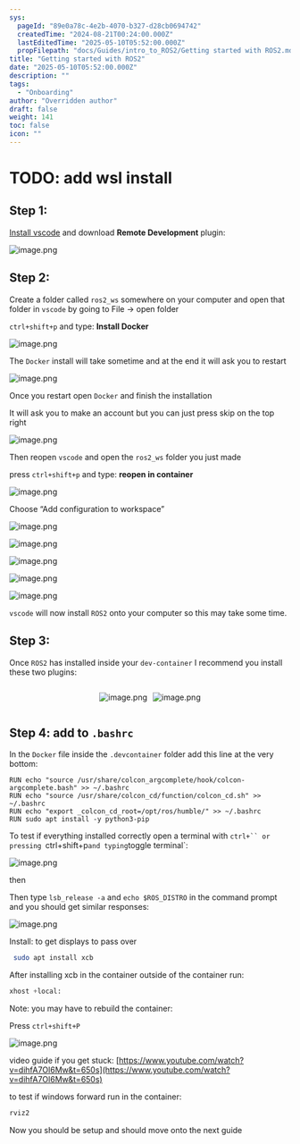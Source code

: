 ```yaml
---
sys:
  pageId: "89e0a78c-4e2b-4070-b327-d28cb0694742"
  createdTime: "2024-08-21T00:24:00.000Z"
  lastEditedTime: "2025-05-10T05:52:00.000Z"
  propFilepath: "docs/Guides/intro_to_ROS2/Getting started with ROS2.md"
title: "Getting started with ROS2"
date: "2025-05-10T05:52:00.000Z"
description: ""
tags:
  - "Onboarding"
author: "Overridden author"
draft: false
weight: 141
toc: false
icon: ""
---
```


# TODO: add wsl install

## Step 1:

[Install vscode](https://code.visualstudio.com/download) and download **Remote Development** plugin:

![image.png](https://prod-files-secure.s3.us-west-2.amazonaws.com/d518164a-d88e-44d1-a4ee-3adb3bd8bce0/efb52993-1881-4a40-b95e-6f020334f022/image.png?X-Amz-Algorithm=AWS4-HMAC-SHA256&X-Amz-Content-Sha256=UNSIGNED-PAYLOAD&X-Amz-Credential=ASIAZI2LB466SZKNK2QI%2F20250718%2Fus-west-2%2Fs3%2Faws4_request&X-Amz-Date=20250718T230912Z&X-Amz-Expires=3600&X-Amz-Security-Token=IQoJb3JpZ2luX2VjEH4aCXVzLXdlc3QtMiJGMEQCIF8kq%2BCB28lpS3jstW3ChEzelrpw%2B240dLouFmsPeF6cAiBHnWDDUKpzTVwZ2TeAPJcEI1cLlW0AswDwlA%2FEiqFe4SqIBAiX%2F%2F%2F%2F%2F%2F%2F%2F%2F%2F8BEAAaDDYzNzQyMzE4MzgwNSIM0VnfsNOI7CuPtqKPKtwDorDIknh1sQbZTyxJgGZcApngDELhwbUaQXElgOTORhzbaTvh6OM%2BDRionYjNUb%2F8FyYV%2FNlNX7eXh1zqYzTW2oW9L6SCDwX3x66Lj0jOyT1ew%2BSl3eCE2SXwm7J6effbXcEcZ%2BZdApidtUwvWtDKRR3q5g0jvazVDE2vpEpY0NTPDNad69hHBDxZn7O4ibtJm32cSW9f53%2FrG1yjONDnu%2Bl3TpwZmy7M07Pjz2q2U%2FfAiuUe1LJQVA9FhDweWQxMybAt5UpOQQjEkZBNfWeSHISvdu57%2FpG4zHXY3mPPVYa7t9Cn9uxTL7BYphqPCqyc%2BHEftkz9EGIduRo5Pk0hHa4CQDg%2FHb%2FVQPaAhS4FaQ0iMtHlb2fUBTUZGi%2FD353bVgo4PEmdaXgiD3Lcig9AY8Qhp3iMnFeLJiFL4o7UHmV65r%2BvDTqbI2vVd9NmUfFdJSQpq9y%2B2MG2wxKMIjto6IF0WF4a2YNzAmqorYR1lyy8sbP4d%2Bo3AVMMt8KumaXMlmknbFOOPJSaBlHPU2ZEWCFkQ6DIybDG1e8%2Fm%2BeS5i0jatpshqVQ3bwwfz0%2Fjwe5bEoK%2B%2BrGpJFOX9Gr3lsZGCoi6wxGZi1GJ4CzHfca5vhP5l1vuuNx0zckrX8wiorrwwY6pgHE9YCqOYt4WVmLCAxC0S15jGXJcrucfZZFZ23VNpYQimmRREg73b%2FfqEgXzBLjG6T8qct1Yq5yOtW5Fpzo40%2Ff5IHez6%2FxfaxIgk%2B%2BP3sz5Oa0PiBja7G12ZbFKcpA0oAofSi3T127RjTK%2F25Gw%2Fmr14G9CMc%2F%2FVTcey4lL9D5W02DQxPVQyfaVbDHTYTHl8iSdkyuA01cCTOEntp8KdqgJekGZ%2B5q&X-Amz-Signature=f5806742f64151c0db2efdca6fddfb5974d5368305d178ee75131a520a266225&X-Amz-SignedHeaders=host&x-amz-checksum-mode=ENABLED&x-id=GetObject)

## Step 2:

Create a folder called `ros2_ws` somewhere on your computer and open that folder in `vscode` by going to File → open folder 

`ctrl+shift+p` and type: **Install Docker**

![image.png](https://prod-files-secure.s3.us-west-2.amazonaws.com/d518164a-d88e-44d1-a4ee-3adb3bd8bce0/2269dc0e-1cd5-47ff-bceb-c04ad9b2eab0/image.png?X-Amz-Algorithm=AWS4-HMAC-SHA256&X-Amz-Content-Sha256=UNSIGNED-PAYLOAD&X-Amz-Credential=ASIAZI2LB466SZKNK2QI%2F20250718%2Fus-west-2%2Fs3%2Faws4_request&X-Amz-Date=20250718T230912Z&X-Amz-Expires=3600&X-Amz-Security-Token=IQoJb3JpZ2luX2VjEH4aCXVzLXdlc3QtMiJGMEQCIF8kq%2BCB28lpS3jstW3ChEzelrpw%2B240dLouFmsPeF6cAiBHnWDDUKpzTVwZ2TeAPJcEI1cLlW0AswDwlA%2FEiqFe4SqIBAiX%2F%2F%2F%2F%2F%2F%2F%2F%2F%2F8BEAAaDDYzNzQyMzE4MzgwNSIM0VnfsNOI7CuPtqKPKtwDorDIknh1sQbZTyxJgGZcApngDELhwbUaQXElgOTORhzbaTvh6OM%2BDRionYjNUb%2F8FyYV%2FNlNX7eXh1zqYzTW2oW9L6SCDwX3x66Lj0jOyT1ew%2BSl3eCE2SXwm7J6effbXcEcZ%2BZdApidtUwvWtDKRR3q5g0jvazVDE2vpEpY0NTPDNad69hHBDxZn7O4ibtJm32cSW9f53%2FrG1yjONDnu%2Bl3TpwZmy7M07Pjz2q2U%2FfAiuUe1LJQVA9FhDweWQxMybAt5UpOQQjEkZBNfWeSHISvdu57%2FpG4zHXY3mPPVYa7t9Cn9uxTL7BYphqPCqyc%2BHEftkz9EGIduRo5Pk0hHa4CQDg%2FHb%2FVQPaAhS4FaQ0iMtHlb2fUBTUZGi%2FD353bVgo4PEmdaXgiD3Lcig9AY8Qhp3iMnFeLJiFL4o7UHmV65r%2BvDTqbI2vVd9NmUfFdJSQpq9y%2B2MG2wxKMIjto6IF0WF4a2YNzAmqorYR1lyy8sbP4d%2Bo3AVMMt8KumaXMlmknbFOOPJSaBlHPU2ZEWCFkQ6DIybDG1e8%2Fm%2BeS5i0jatpshqVQ3bwwfz0%2Fjwe5bEoK%2B%2BrGpJFOX9Gr3lsZGCoi6wxGZi1GJ4CzHfca5vhP5l1vuuNx0zckrX8wiorrwwY6pgHE9YCqOYt4WVmLCAxC0S15jGXJcrucfZZFZ23VNpYQimmRREg73b%2FfqEgXzBLjG6T8qct1Yq5yOtW5Fpzo40%2Ff5IHez6%2FxfaxIgk%2B%2BP3sz5Oa0PiBja7G12ZbFKcpA0oAofSi3T127RjTK%2F25Gw%2Fmr14G9CMc%2F%2FVTcey4lL9D5W02DQxPVQyfaVbDHTYTHl8iSdkyuA01cCTOEntp8KdqgJekGZ%2B5q&X-Amz-Signature=fd23b55f2149f188007ccab7c0bfc69b645ceaf1f9d114d57f4034011f4e01c5&X-Amz-SignedHeaders=host&x-amz-checksum-mode=ENABLED&x-id=GetObject)

The `Docker` install will take sometime and at the end it will ask you to restart

![image.png](https://prod-files-secure.s3.us-west-2.amazonaws.com/d518164a-d88e-44d1-a4ee-3adb3bd8bce0/ed233f78-be33-4b1f-b89c-9c346c0e961e/image.png?X-Amz-Algorithm=AWS4-HMAC-SHA256&X-Amz-Content-Sha256=UNSIGNED-PAYLOAD&X-Amz-Credential=ASIAZI2LB466SZKNK2QI%2F20250718%2Fus-west-2%2Fs3%2Faws4_request&X-Amz-Date=20250718T230912Z&X-Amz-Expires=3600&X-Amz-Security-Token=IQoJb3JpZ2luX2VjEH4aCXVzLXdlc3QtMiJGMEQCIF8kq%2BCB28lpS3jstW3ChEzelrpw%2B240dLouFmsPeF6cAiBHnWDDUKpzTVwZ2TeAPJcEI1cLlW0AswDwlA%2FEiqFe4SqIBAiX%2F%2F%2F%2F%2F%2F%2F%2F%2F%2F8BEAAaDDYzNzQyMzE4MzgwNSIM0VnfsNOI7CuPtqKPKtwDorDIknh1sQbZTyxJgGZcApngDELhwbUaQXElgOTORhzbaTvh6OM%2BDRionYjNUb%2F8FyYV%2FNlNX7eXh1zqYzTW2oW9L6SCDwX3x66Lj0jOyT1ew%2BSl3eCE2SXwm7J6effbXcEcZ%2BZdApidtUwvWtDKRR3q5g0jvazVDE2vpEpY0NTPDNad69hHBDxZn7O4ibtJm32cSW9f53%2FrG1yjONDnu%2Bl3TpwZmy7M07Pjz2q2U%2FfAiuUe1LJQVA9FhDweWQxMybAt5UpOQQjEkZBNfWeSHISvdu57%2FpG4zHXY3mPPVYa7t9Cn9uxTL7BYphqPCqyc%2BHEftkz9EGIduRo5Pk0hHa4CQDg%2FHb%2FVQPaAhS4FaQ0iMtHlb2fUBTUZGi%2FD353bVgo4PEmdaXgiD3Lcig9AY8Qhp3iMnFeLJiFL4o7UHmV65r%2BvDTqbI2vVd9NmUfFdJSQpq9y%2B2MG2wxKMIjto6IF0WF4a2YNzAmqorYR1lyy8sbP4d%2Bo3AVMMt8KumaXMlmknbFOOPJSaBlHPU2ZEWCFkQ6DIybDG1e8%2Fm%2BeS5i0jatpshqVQ3bwwfz0%2Fjwe5bEoK%2B%2BrGpJFOX9Gr3lsZGCoi6wxGZi1GJ4CzHfca5vhP5l1vuuNx0zckrX8wiorrwwY6pgHE9YCqOYt4WVmLCAxC0S15jGXJcrucfZZFZ23VNpYQimmRREg73b%2FfqEgXzBLjG6T8qct1Yq5yOtW5Fpzo40%2Ff5IHez6%2FxfaxIgk%2B%2BP3sz5Oa0PiBja7G12ZbFKcpA0oAofSi3T127RjTK%2F25Gw%2Fmr14G9CMc%2F%2FVTcey4lL9D5W02DQxPVQyfaVbDHTYTHl8iSdkyuA01cCTOEntp8KdqgJekGZ%2B5q&X-Amz-Signature=c8af6f4ee4ecc7d76c4e13be6d3488bc281129233502c68af0ddff6969f7659d&X-Amz-SignedHeaders=host&x-amz-checksum-mode=ENABLED&x-id=GetObject)

Once you restart open `Docker` and finish the installation

It will ask you to make an account but you can just press skip on the top right

![image.png](https://prod-files-secure.s3.us-west-2.amazonaws.com/d518164a-d88e-44d1-a4ee-3adb3bd8bce0/21010ad9-1659-4fd9-9f59-9932a09b2a3d/image.png?X-Amz-Algorithm=AWS4-HMAC-SHA256&X-Amz-Content-Sha256=UNSIGNED-PAYLOAD&X-Amz-Credential=ASIAZI2LB466SZKNK2QI%2F20250718%2Fus-west-2%2Fs3%2Faws4_request&X-Amz-Date=20250718T230912Z&X-Amz-Expires=3600&X-Amz-Security-Token=IQoJb3JpZ2luX2VjEH4aCXVzLXdlc3QtMiJGMEQCIF8kq%2BCB28lpS3jstW3ChEzelrpw%2B240dLouFmsPeF6cAiBHnWDDUKpzTVwZ2TeAPJcEI1cLlW0AswDwlA%2FEiqFe4SqIBAiX%2F%2F%2F%2F%2F%2F%2F%2F%2F%2F8BEAAaDDYzNzQyMzE4MzgwNSIM0VnfsNOI7CuPtqKPKtwDorDIknh1sQbZTyxJgGZcApngDELhwbUaQXElgOTORhzbaTvh6OM%2BDRionYjNUb%2F8FyYV%2FNlNX7eXh1zqYzTW2oW9L6SCDwX3x66Lj0jOyT1ew%2BSl3eCE2SXwm7J6effbXcEcZ%2BZdApidtUwvWtDKRR3q5g0jvazVDE2vpEpY0NTPDNad69hHBDxZn7O4ibtJm32cSW9f53%2FrG1yjONDnu%2Bl3TpwZmy7M07Pjz2q2U%2FfAiuUe1LJQVA9FhDweWQxMybAt5UpOQQjEkZBNfWeSHISvdu57%2FpG4zHXY3mPPVYa7t9Cn9uxTL7BYphqPCqyc%2BHEftkz9EGIduRo5Pk0hHa4CQDg%2FHb%2FVQPaAhS4FaQ0iMtHlb2fUBTUZGi%2FD353bVgo4PEmdaXgiD3Lcig9AY8Qhp3iMnFeLJiFL4o7UHmV65r%2BvDTqbI2vVd9NmUfFdJSQpq9y%2B2MG2wxKMIjto6IF0WF4a2YNzAmqorYR1lyy8sbP4d%2Bo3AVMMt8KumaXMlmknbFOOPJSaBlHPU2ZEWCFkQ6DIybDG1e8%2Fm%2BeS5i0jatpshqVQ3bwwfz0%2Fjwe5bEoK%2B%2BrGpJFOX9Gr3lsZGCoi6wxGZi1GJ4CzHfca5vhP5l1vuuNx0zckrX8wiorrwwY6pgHE9YCqOYt4WVmLCAxC0S15jGXJcrucfZZFZ23VNpYQimmRREg73b%2FfqEgXzBLjG6T8qct1Yq5yOtW5Fpzo40%2Ff5IHez6%2FxfaxIgk%2B%2BP3sz5Oa0PiBja7G12ZbFKcpA0oAofSi3T127RjTK%2F25Gw%2Fmr14G9CMc%2F%2FVTcey4lL9D5W02DQxPVQyfaVbDHTYTHl8iSdkyuA01cCTOEntp8KdqgJekGZ%2B5q&X-Amz-Signature=64f349fa6e84af3813f9b9bc9ca3e6ae5a305dd83d7771def21e6cfa2a08e6a6&X-Amz-SignedHeaders=host&x-amz-checksum-mode=ENABLED&x-id=GetObject)

Then reopen `vscode` and open the `ros2_ws` folder you just made

press `ctrl+shift+p` and type: **reopen in container**

![image.png](https://prod-files-secure.s3.us-west-2.amazonaws.com/d518164a-d88e-44d1-a4ee-3adb3bd8bce0/4e93b8c2-41ad-488c-8095-c74205196118/image.png?X-Amz-Algorithm=AWS4-HMAC-SHA256&X-Amz-Content-Sha256=UNSIGNED-PAYLOAD&X-Amz-Credential=ASIAZI2LB466SZKNK2QI%2F20250718%2Fus-west-2%2Fs3%2Faws4_request&X-Amz-Date=20250718T230912Z&X-Amz-Expires=3600&X-Amz-Security-Token=IQoJb3JpZ2luX2VjEH4aCXVzLXdlc3QtMiJGMEQCIF8kq%2BCB28lpS3jstW3ChEzelrpw%2B240dLouFmsPeF6cAiBHnWDDUKpzTVwZ2TeAPJcEI1cLlW0AswDwlA%2FEiqFe4SqIBAiX%2F%2F%2F%2F%2F%2F%2F%2F%2F%2F8BEAAaDDYzNzQyMzE4MzgwNSIM0VnfsNOI7CuPtqKPKtwDorDIknh1sQbZTyxJgGZcApngDELhwbUaQXElgOTORhzbaTvh6OM%2BDRionYjNUb%2F8FyYV%2FNlNX7eXh1zqYzTW2oW9L6SCDwX3x66Lj0jOyT1ew%2BSl3eCE2SXwm7J6effbXcEcZ%2BZdApidtUwvWtDKRR3q5g0jvazVDE2vpEpY0NTPDNad69hHBDxZn7O4ibtJm32cSW9f53%2FrG1yjONDnu%2Bl3TpwZmy7M07Pjz2q2U%2FfAiuUe1LJQVA9FhDweWQxMybAt5UpOQQjEkZBNfWeSHISvdu57%2FpG4zHXY3mPPVYa7t9Cn9uxTL7BYphqPCqyc%2BHEftkz9EGIduRo5Pk0hHa4CQDg%2FHb%2FVQPaAhS4FaQ0iMtHlb2fUBTUZGi%2FD353bVgo4PEmdaXgiD3Lcig9AY8Qhp3iMnFeLJiFL4o7UHmV65r%2BvDTqbI2vVd9NmUfFdJSQpq9y%2B2MG2wxKMIjto6IF0WF4a2YNzAmqorYR1lyy8sbP4d%2Bo3AVMMt8KumaXMlmknbFOOPJSaBlHPU2ZEWCFkQ6DIybDG1e8%2Fm%2BeS5i0jatpshqVQ3bwwfz0%2Fjwe5bEoK%2B%2BrGpJFOX9Gr3lsZGCoi6wxGZi1GJ4CzHfca5vhP5l1vuuNx0zckrX8wiorrwwY6pgHE9YCqOYt4WVmLCAxC0S15jGXJcrucfZZFZ23VNpYQimmRREg73b%2FfqEgXzBLjG6T8qct1Yq5yOtW5Fpzo40%2Ff5IHez6%2FxfaxIgk%2B%2BP3sz5Oa0PiBja7G12ZbFKcpA0oAofSi3T127RjTK%2F25Gw%2Fmr14G9CMc%2F%2FVTcey4lL9D5W02DQxPVQyfaVbDHTYTHl8iSdkyuA01cCTOEntp8KdqgJekGZ%2B5q&X-Amz-Signature=c7d48baf52c39b5afd25d408b22dcf908307632a51ed9eff1b7ce18dd6b3655b&X-Amz-SignedHeaders=host&x-amz-checksum-mode=ENABLED&x-id=GetObject)

Choose “Add configuration to workspace”

![image.png](https://prod-files-secure.s3.us-west-2.amazonaws.com/d518164a-d88e-44d1-a4ee-3adb3bd8bce0/9560b282-5060-4989-ba37-97e7b2c22476/image.png?X-Amz-Algorithm=AWS4-HMAC-SHA256&X-Amz-Content-Sha256=UNSIGNED-PAYLOAD&X-Amz-Credential=ASIAZI2LB466SZKNK2QI%2F20250718%2Fus-west-2%2Fs3%2Faws4_request&X-Amz-Date=20250718T230912Z&X-Amz-Expires=3600&X-Amz-Security-Token=IQoJb3JpZ2luX2VjEH4aCXVzLXdlc3QtMiJGMEQCIF8kq%2BCB28lpS3jstW3ChEzelrpw%2B240dLouFmsPeF6cAiBHnWDDUKpzTVwZ2TeAPJcEI1cLlW0AswDwlA%2FEiqFe4SqIBAiX%2F%2F%2F%2F%2F%2F%2F%2F%2F%2F8BEAAaDDYzNzQyMzE4MzgwNSIM0VnfsNOI7CuPtqKPKtwDorDIknh1sQbZTyxJgGZcApngDELhwbUaQXElgOTORhzbaTvh6OM%2BDRionYjNUb%2F8FyYV%2FNlNX7eXh1zqYzTW2oW9L6SCDwX3x66Lj0jOyT1ew%2BSl3eCE2SXwm7J6effbXcEcZ%2BZdApidtUwvWtDKRR3q5g0jvazVDE2vpEpY0NTPDNad69hHBDxZn7O4ibtJm32cSW9f53%2FrG1yjONDnu%2Bl3TpwZmy7M07Pjz2q2U%2FfAiuUe1LJQVA9FhDweWQxMybAt5UpOQQjEkZBNfWeSHISvdu57%2FpG4zHXY3mPPVYa7t9Cn9uxTL7BYphqPCqyc%2BHEftkz9EGIduRo5Pk0hHa4CQDg%2FHb%2FVQPaAhS4FaQ0iMtHlb2fUBTUZGi%2FD353bVgo4PEmdaXgiD3Lcig9AY8Qhp3iMnFeLJiFL4o7UHmV65r%2BvDTqbI2vVd9NmUfFdJSQpq9y%2B2MG2wxKMIjto6IF0WF4a2YNzAmqorYR1lyy8sbP4d%2Bo3AVMMt8KumaXMlmknbFOOPJSaBlHPU2ZEWCFkQ6DIybDG1e8%2Fm%2BeS5i0jatpshqVQ3bwwfz0%2Fjwe5bEoK%2B%2BrGpJFOX9Gr3lsZGCoi6wxGZi1GJ4CzHfca5vhP5l1vuuNx0zckrX8wiorrwwY6pgHE9YCqOYt4WVmLCAxC0S15jGXJcrucfZZFZ23VNpYQimmRREg73b%2FfqEgXzBLjG6T8qct1Yq5yOtW5Fpzo40%2Ff5IHez6%2FxfaxIgk%2B%2BP3sz5Oa0PiBja7G12ZbFKcpA0oAofSi3T127RjTK%2F25Gw%2Fmr14G9CMc%2F%2FVTcey4lL9D5W02DQxPVQyfaVbDHTYTHl8iSdkyuA01cCTOEntp8KdqgJekGZ%2B5q&X-Amz-Signature=16e96f9ac841bb9e670b602a4f6641f9fbda09563abe80c0b18019b421b2279b&X-Amz-SignedHeaders=host&x-amz-checksum-mode=ENABLED&x-id=GetObject)

![image.png](https://prod-files-secure.s3.us-west-2.amazonaws.com/d518164a-d88e-44d1-a4ee-3adb3bd8bce0/2ee63f81-886b-48e8-a553-dc6e5eac99e4/image.png?X-Amz-Algorithm=AWS4-HMAC-SHA256&X-Amz-Content-Sha256=UNSIGNED-PAYLOAD&X-Amz-Credential=ASIAZI2LB466SZKNK2QI%2F20250718%2Fus-west-2%2Fs3%2Faws4_request&X-Amz-Date=20250718T230912Z&X-Amz-Expires=3600&X-Amz-Security-Token=IQoJb3JpZ2luX2VjEH4aCXVzLXdlc3QtMiJGMEQCIF8kq%2BCB28lpS3jstW3ChEzelrpw%2B240dLouFmsPeF6cAiBHnWDDUKpzTVwZ2TeAPJcEI1cLlW0AswDwlA%2FEiqFe4SqIBAiX%2F%2F%2F%2F%2F%2F%2F%2F%2F%2F8BEAAaDDYzNzQyMzE4MzgwNSIM0VnfsNOI7CuPtqKPKtwDorDIknh1sQbZTyxJgGZcApngDELhwbUaQXElgOTORhzbaTvh6OM%2BDRionYjNUb%2F8FyYV%2FNlNX7eXh1zqYzTW2oW9L6SCDwX3x66Lj0jOyT1ew%2BSl3eCE2SXwm7J6effbXcEcZ%2BZdApidtUwvWtDKRR3q5g0jvazVDE2vpEpY0NTPDNad69hHBDxZn7O4ibtJm32cSW9f53%2FrG1yjONDnu%2Bl3TpwZmy7M07Pjz2q2U%2FfAiuUe1LJQVA9FhDweWQxMybAt5UpOQQjEkZBNfWeSHISvdu57%2FpG4zHXY3mPPVYa7t9Cn9uxTL7BYphqPCqyc%2BHEftkz9EGIduRo5Pk0hHa4CQDg%2FHb%2FVQPaAhS4FaQ0iMtHlb2fUBTUZGi%2FD353bVgo4PEmdaXgiD3Lcig9AY8Qhp3iMnFeLJiFL4o7UHmV65r%2BvDTqbI2vVd9NmUfFdJSQpq9y%2B2MG2wxKMIjto6IF0WF4a2YNzAmqorYR1lyy8sbP4d%2Bo3AVMMt8KumaXMlmknbFOOPJSaBlHPU2ZEWCFkQ6DIybDG1e8%2Fm%2BeS5i0jatpshqVQ3bwwfz0%2Fjwe5bEoK%2B%2BrGpJFOX9Gr3lsZGCoi6wxGZi1GJ4CzHfca5vhP5l1vuuNx0zckrX8wiorrwwY6pgHE9YCqOYt4WVmLCAxC0S15jGXJcrucfZZFZ23VNpYQimmRREg73b%2FfqEgXzBLjG6T8qct1Yq5yOtW5Fpzo40%2Ff5IHez6%2FxfaxIgk%2B%2BP3sz5Oa0PiBja7G12ZbFKcpA0oAofSi3T127RjTK%2F25Gw%2Fmr14G9CMc%2F%2FVTcey4lL9D5W02DQxPVQyfaVbDHTYTHl8iSdkyuA01cCTOEntp8KdqgJekGZ%2B5q&X-Amz-Signature=ab11740c8dbf6dcbba407ff1c64fcd53dc882da35088c16b6665695192fcdefb&X-Amz-SignedHeaders=host&x-amz-checksum-mode=ENABLED&x-id=GetObject)

![image.png](https://prod-files-secure.s3.us-west-2.amazonaws.com/d518164a-d88e-44d1-a4ee-3adb3bd8bce0/ae1580b2-b048-407e-aed9-b584224a7a04/image.png?X-Amz-Algorithm=AWS4-HMAC-SHA256&X-Amz-Content-Sha256=UNSIGNED-PAYLOAD&X-Amz-Credential=ASIAZI2LB466SZKNK2QI%2F20250718%2Fus-west-2%2Fs3%2Faws4_request&X-Amz-Date=20250718T230912Z&X-Amz-Expires=3600&X-Amz-Security-Token=IQoJb3JpZ2luX2VjEH4aCXVzLXdlc3QtMiJGMEQCIF8kq%2BCB28lpS3jstW3ChEzelrpw%2B240dLouFmsPeF6cAiBHnWDDUKpzTVwZ2TeAPJcEI1cLlW0AswDwlA%2FEiqFe4SqIBAiX%2F%2F%2F%2F%2F%2F%2F%2F%2F%2F8BEAAaDDYzNzQyMzE4MzgwNSIM0VnfsNOI7CuPtqKPKtwDorDIknh1sQbZTyxJgGZcApngDELhwbUaQXElgOTORhzbaTvh6OM%2BDRionYjNUb%2F8FyYV%2FNlNX7eXh1zqYzTW2oW9L6SCDwX3x66Lj0jOyT1ew%2BSl3eCE2SXwm7J6effbXcEcZ%2BZdApidtUwvWtDKRR3q5g0jvazVDE2vpEpY0NTPDNad69hHBDxZn7O4ibtJm32cSW9f53%2FrG1yjONDnu%2Bl3TpwZmy7M07Pjz2q2U%2FfAiuUe1LJQVA9FhDweWQxMybAt5UpOQQjEkZBNfWeSHISvdu57%2FpG4zHXY3mPPVYa7t9Cn9uxTL7BYphqPCqyc%2BHEftkz9EGIduRo5Pk0hHa4CQDg%2FHb%2FVQPaAhS4FaQ0iMtHlb2fUBTUZGi%2FD353bVgo4PEmdaXgiD3Lcig9AY8Qhp3iMnFeLJiFL4o7UHmV65r%2BvDTqbI2vVd9NmUfFdJSQpq9y%2B2MG2wxKMIjto6IF0WF4a2YNzAmqorYR1lyy8sbP4d%2Bo3AVMMt8KumaXMlmknbFOOPJSaBlHPU2ZEWCFkQ6DIybDG1e8%2Fm%2BeS5i0jatpshqVQ3bwwfz0%2Fjwe5bEoK%2B%2BrGpJFOX9Gr3lsZGCoi6wxGZi1GJ4CzHfca5vhP5l1vuuNx0zckrX8wiorrwwY6pgHE9YCqOYt4WVmLCAxC0S15jGXJcrucfZZFZ23VNpYQimmRREg73b%2FfqEgXzBLjG6T8qct1Yq5yOtW5Fpzo40%2Ff5IHez6%2FxfaxIgk%2B%2BP3sz5Oa0PiBja7G12ZbFKcpA0oAofSi3T127RjTK%2F25Gw%2Fmr14G9CMc%2F%2FVTcey4lL9D5W02DQxPVQyfaVbDHTYTHl8iSdkyuA01cCTOEntp8KdqgJekGZ%2B5q&X-Amz-Signature=dfe610037cf14c2ef9e064b7d8726b308f7b702f58999d7ff82ee5a72613a0ea&X-Amz-SignedHeaders=host&x-amz-checksum-mode=ENABLED&x-id=GetObject)

![image.png](https://prod-files-secure.s3.us-west-2.amazonaws.com/d518164a-d88e-44d1-a4ee-3adb3bd8bce0/53255b28-f75e-430f-b9e3-c0ac8577e42b/image.png?X-Amz-Algorithm=AWS4-HMAC-SHA256&X-Amz-Content-Sha256=UNSIGNED-PAYLOAD&X-Amz-Credential=ASIAZI2LB466SZKNK2QI%2F20250718%2Fus-west-2%2Fs3%2Faws4_request&X-Amz-Date=20250718T230912Z&X-Amz-Expires=3600&X-Amz-Security-Token=IQoJb3JpZ2luX2VjEH4aCXVzLXdlc3QtMiJGMEQCIF8kq%2BCB28lpS3jstW3ChEzelrpw%2B240dLouFmsPeF6cAiBHnWDDUKpzTVwZ2TeAPJcEI1cLlW0AswDwlA%2FEiqFe4SqIBAiX%2F%2F%2F%2F%2F%2F%2F%2F%2F%2F8BEAAaDDYzNzQyMzE4MzgwNSIM0VnfsNOI7CuPtqKPKtwDorDIknh1sQbZTyxJgGZcApngDELhwbUaQXElgOTORhzbaTvh6OM%2BDRionYjNUb%2F8FyYV%2FNlNX7eXh1zqYzTW2oW9L6SCDwX3x66Lj0jOyT1ew%2BSl3eCE2SXwm7J6effbXcEcZ%2BZdApidtUwvWtDKRR3q5g0jvazVDE2vpEpY0NTPDNad69hHBDxZn7O4ibtJm32cSW9f53%2FrG1yjONDnu%2Bl3TpwZmy7M07Pjz2q2U%2FfAiuUe1LJQVA9FhDweWQxMybAt5UpOQQjEkZBNfWeSHISvdu57%2FpG4zHXY3mPPVYa7t9Cn9uxTL7BYphqPCqyc%2BHEftkz9EGIduRo5Pk0hHa4CQDg%2FHb%2FVQPaAhS4FaQ0iMtHlb2fUBTUZGi%2FD353bVgo4PEmdaXgiD3Lcig9AY8Qhp3iMnFeLJiFL4o7UHmV65r%2BvDTqbI2vVd9NmUfFdJSQpq9y%2B2MG2wxKMIjto6IF0WF4a2YNzAmqorYR1lyy8sbP4d%2Bo3AVMMt8KumaXMlmknbFOOPJSaBlHPU2ZEWCFkQ6DIybDG1e8%2Fm%2BeS5i0jatpshqVQ3bwwfz0%2Fjwe5bEoK%2B%2BrGpJFOX9Gr3lsZGCoi6wxGZi1GJ4CzHfca5vhP5l1vuuNx0zckrX8wiorrwwY6pgHE9YCqOYt4WVmLCAxC0S15jGXJcrucfZZFZ23VNpYQimmRREg73b%2FfqEgXzBLjG6T8qct1Yq5yOtW5Fpzo40%2Ff5IHez6%2FxfaxIgk%2B%2BP3sz5Oa0PiBja7G12ZbFKcpA0oAofSi3T127RjTK%2F25Gw%2Fmr14G9CMc%2F%2FVTcey4lL9D5W02DQxPVQyfaVbDHTYTHl8iSdkyuA01cCTOEntp8KdqgJekGZ%2B5q&X-Amz-Signature=b7cda8c5fc69ee53b2f67d7310e6d25ed07eba27fca81b87646f6e02fa2c53c5&X-Amz-SignedHeaders=host&x-amz-checksum-mode=ENABLED&x-id=GetObject)

![image.png](https://prod-files-secure.s3.us-west-2.amazonaws.com/d518164a-d88e-44d1-a4ee-3adb3bd8bce0/7c562767-5af9-4ffb-97d1-327bcdf4ee00/image.png?X-Amz-Algorithm=AWS4-HMAC-SHA256&X-Amz-Content-Sha256=UNSIGNED-PAYLOAD&X-Amz-Credential=ASIAZI2LB466SZKNK2QI%2F20250718%2Fus-west-2%2Fs3%2Faws4_request&X-Amz-Date=20250718T230912Z&X-Amz-Expires=3600&X-Amz-Security-Token=IQoJb3JpZ2luX2VjEH4aCXVzLXdlc3QtMiJGMEQCIF8kq%2BCB28lpS3jstW3ChEzelrpw%2B240dLouFmsPeF6cAiBHnWDDUKpzTVwZ2TeAPJcEI1cLlW0AswDwlA%2FEiqFe4SqIBAiX%2F%2F%2F%2F%2F%2F%2F%2F%2F%2F8BEAAaDDYzNzQyMzE4MzgwNSIM0VnfsNOI7CuPtqKPKtwDorDIknh1sQbZTyxJgGZcApngDELhwbUaQXElgOTORhzbaTvh6OM%2BDRionYjNUb%2F8FyYV%2FNlNX7eXh1zqYzTW2oW9L6SCDwX3x66Lj0jOyT1ew%2BSl3eCE2SXwm7J6effbXcEcZ%2BZdApidtUwvWtDKRR3q5g0jvazVDE2vpEpY0NTPDNad69hHBDxZn7O4ibtJm32cSW9f53%2FrG1yjONDnu%2Bl3TpwZmy7M07Pjz2q2U%2FfAiuUe1LJQVA9FhDweWQxMybAt5UpOQQjEkZBNfWeSHISvdu57%2FpG4zHXY3mPPVYa7t9Cn9uxTL7BYphqPCqyc%2BHEftkz9EGIduRo5Pk0hHa4CQDg%2FHb%2FVQPaAhS4FaQ0iMtHlb2fUBTUZGi%2FD353bVgo4PEmdaXgiD3Lcig9AY8Qhp3iMnFeLJiFL4o7UHmV65r%2BvDTqbI2vVd9NmUfFdJSQpq9y%2B2MG2wxKMIjto6IF0WF4a2YNzAmqorYR1lyy8sbP4d%2Bo3AVMMt8KumaXMlmknbFOOPJSaBlHPU2ZEWCFkQ6DIybDG1e8%2Fm%2BeS5i0jatpshqVQ3bwwfz0%2Fjwe5bEoK%2B%2BrGpJFOX9Gr3lsZGCoi6wxGZi1GJ4CzHfca5vhP5l1vuuNx0zckrX8wiorrwwY6pgHE9YCqOYt4WVmLCAxC0S15jGXJcrucfZZFZ23VNpYQimmRREg73b%2FfqEgXzBLjG6T8qct1Yq5yOtW5Fpzo40%2Ff5IHez6%2FxfaxIgk%2B%2BP3sz5Oa0PiBja7G12ZbFKcpA0oAofSi3T127RjTK%2F25Gw%2Fmr14G9CMc%2F%2FVTcey4lL9D5W02DQxPVQyfaVbDHTYTHl8iSdkyuA01cCTOEntp8KdqgJekGZ%2B5q&X-Amz-Signature=d49e3d28db118ea98784212a6d2359d9fe95695a1ff0de40871eb74d1529ab95&X-Amz-SignedHeaders=host&x-amz-checksum-mode=ENABLED&x-id=GetObject)

`vscode` will now install `ROS2` onto your computer so this may take some time.

## Step 3:

Once `ROS2` has installed inside your `dev-container` I recommend you install these two plugins:

<div style="display: flex;flex-direction: row; column-gap:10px; max-width: 630px;justify-content: center;">
<div>

![image.png](https://prod-files-secure.s3.us-west-2.amazonaws.com/d518164a-d88e-44d1-a4ee-3adb3bd8bce0/3fc3d550-5a54-4ba1-ba6b-faa01cdb7369/image.png?X-Amz-Algorithm=AWS4-HMAC-SHA256&X-Amz-Content-Sha256=UNSIGNED-PAYLOAD&X-Amz-Credential=ASIAZI2LB466VIIUUDUW%2F20250718%2Fus-west-2%2Fs3%2Faws4_request&X-Amz-Date=20250718T230919Z&X-Amz-Expires=3600&X-Amz-Security-Token=IQoJb3JpZ2luX2VjEH4aCXVzLXdlc3QtMiJHMEUCIFAasiDyVnTRvGTduYjrPu6l6Y3M2nak3%2FqWNkGrWyUkAiEAnVd7Nu9R5Bxx1gUaeWI5GkA9N888%2BMsh1GRbM6wtFe8qiAQIl%2F%2F%2F%2F%2F%2F%2F%2F%2F%2F%2FARAAGgw2Mzc0MjMxODM4MDUiDIrQdkcgZBaOFFAeQyrcAzmuuoQ7SFHp5hD0r3wsI2INdBk3t3ePefusSQtKOHwQVmjgyodyjHatQonKEni9rLFE07HSDzjJYxKFtEP%2F3cETXiCGOUuRwhDGgQCUXEqiWQhHKpvc02aD0XridcRWPOQoleAGBIDHY1aKFlKahVpnYAJHEKA8BY6NHhFZK2wtHKW4hPYjNuohpNMNwjlwrKNPY5Ptb%2F%2FXIZCENnmdOlLjqMYdQ7052Z8TWvM93iwhKTnqv4U%2Fv7avz4LxGkynxFbq9ZETiaHlMSpoV1DgVQn7n5KeJFCIgWFnmYnsmV66s7z%2F4Cd3WWQWPpTUswISX%2Fb8WPaw%2BVTczchl7%2FQRuRzxkVPay7ceibxFMFz73loJlgN14PIEahAcBvGyRbYJbHrf%2BfftU4Av%2BpirhkIKaIKucF69iZKFrwdUZNhI9PB%2BULJ%2F1cELBEfc%2B1NgH8Q7MLWYR365cEDpW3NOA5fezY81UVmhLWCEVeEyHklnsSLcfLshO65rPeCG1T5ZwrkquhP1xcTJWOXkmwWQxJLeGgNMluuiupie5PngvKtiUF3%2BM2J%2BPnc46zi5sz3B2NQsgXkFrGDpeMZupcPIzBniKvl8N58i1CazkBo3kOZzPdWTXsoAE0t4Lz9dHKh0MMWK68MGOqUB9IuQ9HCQ5lPCgdwVpuKkFU7ZHUcnRtrEUXE9tzW7SQ2P7xv3yJjFCPlrmvbmqJyRncL0wsyvviq7CGURmh%2B8N9dVed0OYEvgyY9BUJLY46o7uaHrkXBOys9LsT%2FlNK0uGVfLKt3xsUo0UvGpo7AP80%2BjsG%2BKqX3c3X%2F87e%2FiwjVEdwmM5%2FNW68qWCpVUpu6IIBarZfRTvH3n3iHbT1A4sFVUkvFB&X-Amz-Signature=095b8dd30b8425da72354bb73b92d5728df1947c70acdc369ac0d8e3fb0652d1&X-Amz-SignedHeaders=host&x-amz-checksum-mode=ENABLED&x-id=GetObject)

</div>
<div>

![image.png](https://prod-files-secure.s3.us-west-2.amazonaws.com/d518164a-d88e-44d1-a4ee-3adb3bd8bce0/d994cc66-13c2-4093-a5a3-f84cf4601a82/image.png?X-Amz-Algorithm=AWS4-HMAC-SHA256&X-Amz-Content-Sha256=UNSIGNED-PAYLOAD&X-Amz-Credential=ASIAZI2LB466QHGCNY2F%2F20250718%2Fus-west-2%2Fs3%2Faws4_request&X-Amz-Date=20250718T230920Z&X-Amz-Expires=3600&X-Amz-Security-Token=IQoJb3JpZ2luX2VjEH4aCXVzLXdlc3QtMiJIMEYCIQDavPyCW9wEuKO4HKqoxPZIyLazo9bkC1pg4FYtpYFUlQIhAIkWHJoLa6Si6xFE7qaXqiF9HrMCcT%2FZN5GFQfJ%2FRT9QKogECJf%2F%2F%2F%2F%2F%2F%2F%2F%2F%2FwEQABoMNjM3NDIzMTgzODA1Igyb%2B6TBwXAwmxMtpWgq3APih3YuSeD8MtcckgqdKxdHdSfTPN2VsmrMFdSfgN7bp32%2FreJe31gGlNlOl8BDV%2Fa1cyp2XqlBBd3Bj99l7%2FWI%2B3epHuSiWLHcEszbwMkX6GpIRrbqA%2FpnP07LTVdDbf9QkneWIXch5NPLwqMZ%2BYW%2FY1e6%2FqSpyjW3uvSoHEkWaX9EWmejUKp48TZLXGB24lJ7vVfPpoI1rZwXMZrJs8AogR7cwNjKbvi%2BxnzcN%2FTs5UBAgO2K3Te2D2Vy2rNjeQHeu9CV9g45hHm4LSbVo%2B5Ax8wr1gxQqWpiIc3Jp%2FSySaptpy8BH%2BbnRz5fYxwNGeP6pUOtmqirCjP4UdNA6tYObr22OXH%2BycXk%2BhcHJz7Kxk%2F%2BgQgfasSvMIv6OMEZvTjCowhiHP%2BqoClqJULDtZB%2B0TOeTfdVD1KBKq2cYuCdzMtlasgPL6Fkp0YJomRjhtQuYdcsdWeuHSvORZt4h2S0YSf%2BwChCvfIKjSTj9f1dIPXf%2BQXBQMQ38W3buLR1LdfKSklWbijHTRqeHTaQTXJHdgCmNC%2FH6iDD8zqgD90TkewT4BWaL%2Bpc16ORWwHuZ0XNJ2Y5cQqh9Sc099WJpY3X96%2F9dGzBcl7WQ306DgSxC44mNwEFOfgnHThgRDCZiuvDBjqkAa02xw9j5QC2PHVxnfCB0i2a0xf5qwcz8nsW5Y%2BezJX%2FD2ZsWO8nHoXzWLJDQ82izq9JGr0iA4bSSPgmxFzupyy4oShHJFXe3UxD6U9%2FXlG2cTyP%2FbvfZwvYxIdxaD2h7wk8OL4LruNgjIECV7eFvQ8JtO1Sl28JlxYiF2eDFF8lQx3%2FYuyTphBvVHQ%2BsRL78IHK%2FmcglDYPRo362t3owNKrD54N&X-Amz-Signature=8049cdbe07e18977510a1e1d3f59c6f0506d8e1ebf7e3ebf823967cf0936d9be&X-Amz-SignedHeaders=host&x-amz-checksum-mode=ENABLED&x-id=GetObject)

</div>
</div>

## Step 4: add to `.bashrc`

In the `Docker` file inside the `.devcontainer` folder add this line at the very bottom: 

```docker
RUN echo "source /usr/share/colcon_argcomplete/hook/colcon-argcomplete.bash" >> ~/.bashrc
RUN echo "source /usr/share/colcon_cd/function/colcon_cd.sh" >> ~/.bashrc
RUN echo "export _colcon_cd_root=/opt/ros/humble/" >> ~/.bashrc
RUN sudo apt install -y python3-pip 
```

To test if everything installed correctly open a terminal with `ctrl+`` or pressing `ctrl+shift+p` and typing `toggle terminal`:

![image.png](https://prod-files-secure.s3.us-west-2.amazonaws.com/d518164a-d88e-44d1-a4ee-3adb3bd8bce0/6a4943d8-b04e-4c02-9a58-775f3384d1a5/image.png?X-Amz-Algorithm=AWS4-HMAC-SHA256&X-Amz-Content-Sha256=UNSIGNED-PAYLOAD&X-Amz-Credential=ASIAZI2LB466SZKNK2QI%2F20250718%2Fus-west-2%2Fs3%2Faws4_request&X-Amz-Date=20250718T230912Z&X-Amz-Expires=3600&X-Amz-Security-Token=IQoJb3JpZ2luX2VjEH4aCXVzLXdlc3QtMiJGMEQCIF8kq%2BCB28lpS3jstW3ChEzelrpw%2B240dLouFmsPeF6cAiBHnWDDUKpzTVwZ2TeAPJcEI1cLlW0AswDwlA%2FEiqFe4SqIBAiX%2F%2F%2F%2F%2F%2F%2F%2F%2F%2F8BEAAaDDYzNzQyMzE4MzgwNSIM0VnfsNOI7CuPtqKPKtwDorDIknh1sQbZTyxJgGZcApngDELhwbUaQXElgOTORhzbaTvh6OM%2BDRionYjNUb%2F8FyYV%2FNlNX7eXh1zqYzTW2oW9L6SCDwX3x66Lj0jOyT1ew%2BSl3eCE2SXwm7J6effbXcEcZ%2BZdApidtUwvWtDKRR3q5g0jvazVDE2vpEpY0NTPDNad69hHBDxZn7O4ibtJm32cSW9f53%2FrG1yjONDnu%2Bl3TpwZmy7M07Pjz2q2U%2FfAiuUe1LJQVA9FhDweWQxMybAt5UpOQQjEkZBNfWeSHISvdu57%2FpG4zHXY3mPPVYa7t9Cn9uxTL7BYphqPCqyc%2BHEftkz9EGIduRo5Pk0hHa4CQDg%2FHb%2FVQPaAhS4FaQ0iMtHlb2fUBTUZGi%2FD353bVgo4PEmdaXgiD3Lcig9AY8Qhp3iMnFeLJiFL4o7UHmV65r%2BvDTqbI2vVd9NmUfFdJSQpq9y%2B2MG2wxKMIjto6IF0WF4a2YNzAmqorYR1lyy8sbP4d%2Bo3AVMMt8KumaXMlmknbFOOPJSaBlHPU2ZEWCFkQ6DIybDG1e8%2Fm%2BeS5i0jatpshqVQ3bwwfz0%2Fjwe5bEoK%2B%2BrGpJFOX9Gr3lsZGCoi6wxGZi1GJ4CzHfca5vhP5l1vuuNx0zckrX8wiorrwwY6pgHE9YCqOYt4WVmLCAxC0S15jGXJcrucfZZFZ23VNpYQimmRREg73b%2FfqEgXzBLjG6T8qct1Yq5yOtW5Fpzo40%2Ff5IHez6%2FxfaxIgk%2B%2BP3sz5Oa0PiBja7G12ZbFKcpA0oAofSi3T127RjTK%2F25Gw%2Fmr14G9CMc%2F%2FVTcey4lL9D5W02DQxPVQyfaVbDHTYTHl8iSdkyuA01cCTOEntp8KdqgJekGZ%2B5q&X-Amz-Signature=972500397c0d7bfb287468c0c87c1d10d555cb93e8486f6d569bf79363db3d8c&X-Amz-SignedHeaders=host&x-amz-checksum-mode=ENABLED&x-id=GetObject)

then 

Then type `lsb_release -a` and `echo $ROS_DISTRO` in the command prompt and you should get similar responses:

![image.png](https://prod-files-secure.s3.us-west-2.amazonaws.com/d518164a-d88e-44d1-a4ee-3adb3bd8bce0/3e635dec-a805-4e85-8b9e-d000e5b71a4e/image.png?X-Amz-Algorithm=AWS4-HMAC-SHA256&X-Amz-Content-Sha256=UNSIGNED-PAYLOAD&X-Amz-Credential=ASIAZI2LB466SZKNK2QI%2F20250718%2Fus-west-2%2Fs3%2Faws4_request&X-Amz-Date=20250718T230912Z&X-Amz-Expires=3600&X-Amz-Security-Token=IQoJb3JpZ2luX2VjEH4aCXVzLXdlc3QtMiJGMEQCIF8kq%2BCB28lpS3jstW3ChEzelrpw%2B240dLouFmsPeF6cAiBHnWDDUKpzTVwZ2TeAPJcEI1cLlW0AswDwlA%2FEiqFe4SqIBAiX%2F%2F%2F%2F%2F%2F%2F%2F%2F%2F8BEAAaDDYzNzQyMzE4MzgwNSIM0VnfsNOI7CuPtqKPKtwDorDIknh1sQbZTyxJgGZcApngDELhwbUaQXElgOTORhzbaTvh6OM%2BDRionYjNUb%2F8FyYV%2FNlNX7eXh1zqYzTW2oW9L6SCDwX3x66Lj0jOyT1ew%2BSl3eCE2SXwm7J6effbXcEcZ%2BZdApidtUwvWtDKRR3q5g0jvazVDE2vpEpY0NTPDNad69hHBDxZn7O4ibtJm32cSW9f53%2FrG1yjONDnu%2Bl3TpwZmy7M07Pjz2q2U%2FfAiuUe1LJQVA9FhDweWQxMybAt5UpOQQjEkZBNfWeSHISvdu57%2FpG4zHXY3mPPVYa7t9Cn9uxTL7BYphqPCqyc%2BHEftkz9EGIduRo5Pk0hHa4CQDg%2FHb%2FVQPaAhS4FaQ0iMtHlb2fUBTUZGi%2FD353bVgo4PEmdaXgiD3Lcig9AY8Qhp3iMnFeLJiFL4o7UHmV65r%2BvDTqbI2vVd9NmUfFdJSQpq9y%2B2MG2wxKMIjto6IF0WF4a2YNzAmqorYR1lyy8sbP4d%2Bo3AVMMt8KumaXMlmknbFOOPJSaBlHPU2ZEWCFkQ6DIybDG1e8%2Fm%2BeS5i0jatpshqVQ3bwwfz0%2Fjwe5bEoK%2B%2BrGpJFOX9Gr3lsZGCoi6wxGZi1GJ4CzHfca5vhP5l1vuuNx0zckrX8wiorrwwY6pgHE9YCqOYt4WVmLCAxC0S15jGXJcrucfZZFZ23VNpYQimmRREg73b%2FfqEgXzBLjG6T8qct1Yq5yOtW5Fpzo40%2Ff5IHez6%2FxfaxIgk%2B%2BP3sz5Oa0PiBja7G12ZbFKcpA0oAofSi3T127RjTK%2F25Gw%2Fmr14G9CMc%2F%2FVTcey4lL9D5W02DQxPVQyfaVbDHTYTHl8iSdkyuA01cCTOEntp8KdqgJekGZ%2B5q&X-Amz-Signature=b2abf2e1be74566645976929949d589d9fd84e67e1e424f17e464ea9d7bd938b&X-Amz-SignedHeaders=host&x-amz-checksum-mode=ENABLED&x-id=GetObject)

Install:  to get displays to pass over

```bash
 sudo apt install xcb
```

After installing xcb in the container outside of the container run:

```python
xhost +local:
```

Note: you may have to rebuild the container:

Press `ctrl+shift+P`

![image.png](https://prod-files-secure.s3.us-west-2.amazonaws.com/d518164a-d88e-44d1-a4ee-3adb3bd8bce0/6c2be660-2618-4c38-9c26-53554f7a0b7b/image.png?X-Amz-Algorithm=AWS4-HMAC-SHA256&X-Amz-Content-Sha256=UNSIGNED-PAYLOAD&X-Amz-Credential=ASIAZI2LB466SZKNK2QI%2F20250718%2Fus-west-2%2Fs3%2Faws4_request&X-Amz-Date=20250718T230912Z&X-Amz-Expires=3600&X-Amz-Security-Token=IQoJb3JpZ2luX2VjEH4aCXVzLXdlc3QtMiJGMEQCIF8kq%2BCB28lpS3jstW3ChEzelrpw%2B240dLouFmsPeF6cAiBHnWDDUKpzTVwZ2TeAPJcEI1cLlW0AswDwlA%2FEiqFe4SqIBAiX%2F%2F%2F%2F%2F%2F%2F%2F%2F%2F8BEAAaDDYzNzQyMzE4MzgwNSIM0VnfsNOI7CuPtqKPKtwDorDIknh1sQbZTyxJgGZcApngDELhwbUaQXElgOTORhzbaTvh6OM%2BDRionYjNUb%2F8FyYV%2FNlNX7eXh1zqYzTW2oW9L6SCDwX3x66Lj0jOyT1ew%2BSl3eCE2SXwm7J6effbXcEcZ%2BZdApidtUwvWtDKRR3q5g0jvazVDE2vpEpY0NTPDNad69hHBDxZn7O4ibtJm32cSW9f53%2FrG1yjONDnu%2Bl3TpwZmy7M07Pjz2q2U%2FfAiuUe1LJQVA9FhDweWQxMybAt5UpOQQjEkZBNfWeSHISvdu57%2FpG4zHXY3mPPVYa7t9Cn9uxTL7BYphqPCqyc%2BHEftkz9EGIduRo5Pk0hHa4CQDg%2FHb%2FVQPaAhS4FaQ0iMtHlb2fUBTUZGi%2FD353bVgo4PEmdaXgiD3Lcig9AY8Qhp3iMnFeLJiFL4o7UHmV65r%2BvDTqbI2vVd9NmUfFdJSQpq9y%2B2MG2wxKMIjto6IF0WF4a2YNzAmqorYR1lyy8sbP4d%2Bo3AVMMt8KumaXMlmknbFOOPJSaBlHPU2ZEWCFkQ6DIybDG1e8%2Fm%2BeS5i0jatpshqVQ3bwwfz0%2Fjwe5bEoK%2B%2BrGpJFOX9Gr3lsZGCoi6wxGZi1GJ4CzHfca5vhP5l1vuuNx0zckrX8wiorrwwY6pgHE9YCqOYt4WVmLCAxC0S15jGXJcrucfZZFZ23VNpYQimmRREg73b%2FfqEgXzBLjG6T8qct1Yq5yOtW5Fpzo40%2Ff5IHez6%2FxfaxIgk%2B%2BP3sz5Oa0PiBja7G12ZbFKcpA0oAofSi3T127RjTK%2F25Gw%2Fmr14G9CMc%2F%2FVTcey4lL9D5W02DQxPVQyfaVbDHTYTHl8iSdkyuA01cCTOEntp8KdqgJekGZ%2B5q&X-Amz-Signature=753f33295b2e378f58881fe7b7e21fb640dd7fd8c333fcad79c51d946f86bfd5&X-Amz-SignedHeaders=host&x-amz-checksum-mode=ENABLED&x-id=GetObject)

video guide if you get stuck: [https://www.youtube.com/watch?v=dihfA7Ol6Mw&t=650s](https://www.youtube.com/watch?v=dihfA7Ol6Mw&t=650s)

to test if windows forward run in the container:

```bash
rviz2
```

Now you should be setup and should move onto the next guide 

